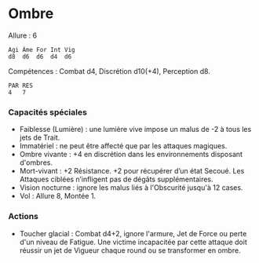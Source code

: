 # Ombre

Allure : 6

	Agi	Âme	For	Int	Vig
	d8	d6  d6	d4	d6

Compétences : Combat d4, Discrétion d10(+4), Perception d8.

	PAR	RES
	4	7

### Capacités spéciales
- Faiblesse (Lumière) : une lumière vive impose un malus de -2 à tous les jets de Trait.
- Immatériel : ne peut être affecté que par les attaques magiques.
- Ombre vivante : +4 en discrétion dans les environnements disposant d'ombres.
- Mort-vivant : +2 Résistance. +2 pour récupérer d’un état Secoué. Les Attaques ciblées n’infligent pas de dégâts supplémentaires.
- Vision nocturne : ignore les malus liés à l'Obscurité jusqu'à 12 cases.
- Vol : Allure 8, Montée 1.

### Actions
- Toucher glacial : Combat d4+2, ignore l'armure, Jet de Force ou perte d'un niveau de Fatigue. Une victime incapacitée par cette attaque  doit réussir un jet de Vigueur chaque round ou se transformer en ombre.
